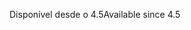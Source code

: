 <span data-ttu-id="37f1a-101">Disponível desde o 4.5</span><span class="sxs-lookup"><span data-stu-id="37f1a-101">Available since 4.5</span></span>